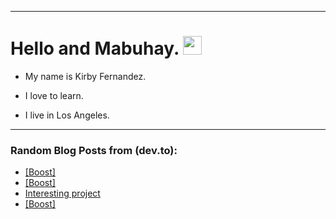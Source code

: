 
<img src="https://komarev.com/ghpvc/?username=kirbygit&style=flat-square&color=blue" alt=""/>

---
<h1>
  Hello and Mabuhay.
  <img src="https://media.giphy.com/media/hvRJCLFzcasrR4ia7z/giphy.gif" width="30px"/>
</h1>

- My name is Kirby Fernandez.

- I love to learn.

- I live in Los Angeles.

---

### Random Blog Posts from (dev.to):
<!-- BLOG-POST-LIST:START -->
- [[Boost]](https://dev.to/ben/-49jb)
- [[Boost]](https://dev.to/ben/-3ei6)
- [Interesting project](https://dev.to/ben/interesting-project-11db)
- [[Boost]](https://dev.to/ben/-2j1)
<!-- BLOG-POST-LIST:END -->
